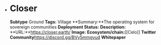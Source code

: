 - # Closer
  **Subtype** Ground
  **Tags:** Village
  **Summary:**The operating system for sovereign communities
  **Deployment Status:**
  **Description:**
  **URL:**https://closer.earth/
  **Image:**
  **Ecosystem/chain:**[[Celo]]
  **Twitter**
  **Community**https://discord.gg/BVy5mmgvud
  **Whitepaper**